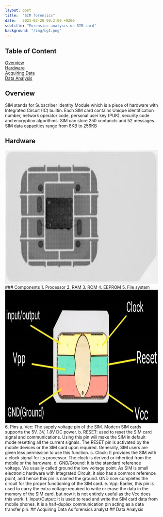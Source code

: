 ```yaml
---
layout: post
title:  "SIM forensics"
date:   2021-02-28 00:2:00 +0200
subtitle: "Forensics analysis on SIM card"
background: "/img/bg1.png"
---
```


## Table of Content
[Overview](#overview)   
[Hardware](#hardware)   
[Acquiring Data](#acquiring-data)   
[Data Analysis](#data-analysis)   
## Overview
SIM stands for Subscriber Identity Module which is a piece of hardware with Integrated Circuit (IC) builtin. Each SIM card contains Unique identification number, network operator code, personal user key (PUK), security code and encryption algorithms. SIM can store 250 contancts and 52 messages. SIM data capacities range from 8KB to 256KB
## Hardware
<img src="/img/SIM Forensics/index.jpg" alt="X-ray image" width="800" height="440">
### Components   
1. Processor   
2. RAM   
3. ROM   
4. EEPROM   
5. File system   
<img src="/img/SIM Forensics/sim_card_hardware.jpg" alt="SIM card pins" width="800" height="440">
6. Pins   
a. Vcc: The supply voltage pin of the SIM. Modern SIM cards supports the 5V, 3V, 1.8V DC power.   
b. RESET: used to reset the SIM card signal and communications. Using this pin will make the SIM in default mode resetting all the current signals. The RESET pin is activated by the mobile devices or the SIM card upon required. Generally, SIM users are given less permission to use this function.   
c. Clock: It provides the SIM with a clock signal for its processor. The clock is derived or inherited from the mobile or the hardware.   
d. GND/Ground: It is the standard reference voltage. We usually called ground the low voltage point. As SIM is small electronic hardware with Integrated Circuit, it also has a common reference point, and hence this pin is named the ground. GND now completes the circuit for the proper functioning of the SIM card.   
e. Vpp: Earlier, this pin is used to carry the extra voltage required to write or erase the data in the memory of the SIM card, but now it is not entirely useful as the Vcc does this work.   
f. Input/Output: It is used to read and write the SIM card data from mobile phones. It is a half-duplex communication pin acting as a data transfer pin.   
## Acquiring Data
As forensics analyst
## Data Analysis
